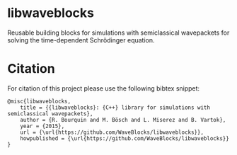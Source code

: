 libwaveblocks
=============

Reusable building blocks for simulations with semiclassical wavepackets for solving the time-dependent Schrödinger equation.

Citation
========

For citation of this project please use the following bibtex snippet:

    @misc{libwaveblocks,
        title = {{libwaveblocks}: {C++} library for simulations with semiclassical wavepackets},
        author = {R. Bourquin and M. Bösch and L. Miserez and B. Vartok},
        year = {2015},
        url = {\url{https://github.com/WaveBlocks/libwaveblocks}},
        howpublished = {\url{https://github.com/WaveBlocks/libwaveblocks}}
    }
